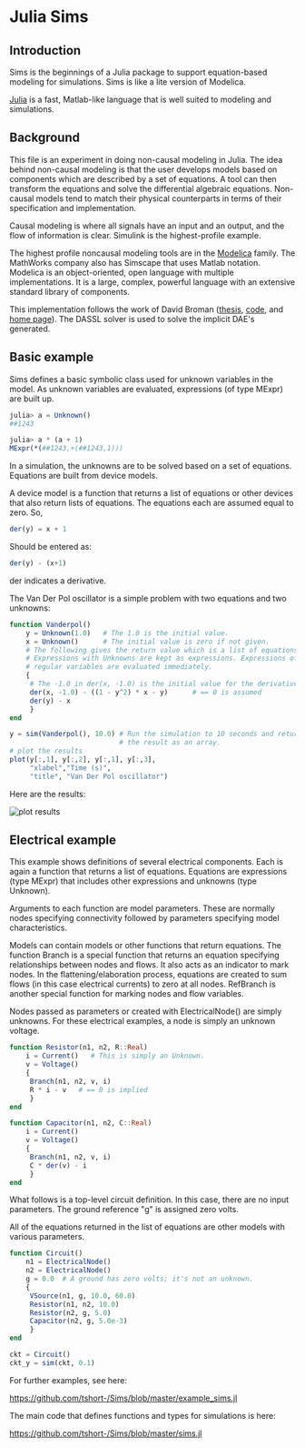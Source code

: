 

Julia Sims
==========
Introduction
------------

Sims is the beginnings of a Julia package to support
equation-based modeling for simulations. Sims is like a lite
version of Modelica.

[Julia](http://julialang.org) is a fast, Matlab-like language that is
well suited to modeling and simulations.


Background
----------

This file is an experiment in doing non-causal modeling in Julia.
The idea behind non-causal modeling is that the user develops models
based on components which are described by a set of equations. A
tool can then transform the equations and solve the differential
algebraic equations. Non-causal models tend to match their physical
counterparts in terms of their specification and implementation.

Causal modeling is where all signals have an input and an output,
and the flow of information is clear. Simulink is the
highest-profile example.

The highest profile noncausal modeling tools are in the
[Modelica](www.modelica.org) family. The MathWorks company also has
Simscape that uses Matlab notation. Modelica is an object-oriented,
open language with multiple implementations. It is a large, complex,
powerful language with an extensive standard library of components.

This implementation follows the work of David Broman
([thesis](http://www.bromans.com/david/publ/thesis-2010-david-broman.pdf),
[code](http://www.bromans.com/software/mkl/mkl-source-1.0.0.zip), and
[home page](http://www.ida.liu.se/~davbr/)). The DASSL solver is used
to solve the implicit DAE's generated.
    
Basic example
-------------

Sims defines a basic symbolic class used for unknown variables in
the model. As unknown variables are evaluated, expressions (of
type MExpr) are built up.

``` .jl
julia> a = Unknown()
##1243

julia> a * (a + 1)
MExpr(*(##1243,+(##1243,1)))
```

In a simulation, the unknowns are to be solved based on a set of
equations. Equations are built from device models. 

A device model is a function that returns a list of equations or
other devices that also return lists of equations. The equations
each are assumed equal to zero. So,

``` .jl
der(y) = x + 1
```

Should be entered as:

``` .jl
der(y) - (x+1)
```

der indicates a derivative.

The Van Der Pol oscillator is a simple problem with two equations
and two unknowns:

``` .jl
function Vanderpol()
    y = Unknown(1.0)   # The 1.0 is the initial value.
    x = Unknown()      # The initial value is zero if not given.
    # The following gives the return value which is a list of equations.
    # Expressions with Unknowns are kept as expressions. Expressions of
    # regular variables are evaluated immediately.
    {
     # The -1.0 in der(x, -1.0) is the initial value for the derivative 
     der(x, -1.0) - ((1 - y^2) * x - y)      # == 0 is assumed
     der(y) - x
     }
end

y = sim(Vanderpol(), 10.0) # Run the simulation to 10 seconds and return
                           # the result as an array.
# plot the results
plot(y[:,1], y[:,2], y[:,1], y[:,3],
     "xlabel","Time (s)",
     "title", "Van Der Pol oscillator")
``` 

Here are the results:

![plot results](https://github.com/tshort-/Sims/raw/master/vanderpol.png "Van Der Pol results")


Electrical example
------------------

This example shows
definitions of several electrical components. Each is again a
function that returns a list of equations. Equations are
expressions (type MExpr) that includes other expressions and
unknowns (type Unknown).

Arguments to each function are model parameters. These are normally
nodes specifying connectivity followed by parameters specifying
model characteristics.

Models can contain models or other functions that return equations.
The function Branch is a special function that returns an equation
specifying relationships between nodes and flows. It also acts as an
indicator to mark nodes. In the flattening/elaboration process, equations are
created to sum flows (in this case electrical currents) to zero at
all nodes. RefBranch is another special function for marking nodes
and flow variables.

Nodes passed as parameters or created with ElectricalNode() are
simply unknowns. For these electrical examples, a node is simply an
unknown voltage.
 
    
``` .jl
function Resistor(n1, n2, R::Real) 
    i = Current()   # This is simply an Unknown. 
    v = Voltage()
    {
     Branch(n1, n2, v, i)
     R * i - v   # == 0 is implied
     }
end

function Capacitor(n1, n2, C::Real) 
    i = Current()
    v = Voltage()
    {
     Branch(n1, n2, v, i)
     C * der(v) - i     
     }
end
```

What follows is a top-level circuit definition. In this case,
there are no input parameters. The ground reference "g" is
assigned zero volts.

All of the equations returned in the list of equations are other
models with various parameters.
   
``` .jl
function Circuit()
    n1 = ElectricalNode()
    n2 = ElectricalNode()
    g = 0.0  # A ground has zero volts; it's not an unknown.
    {
     VSource(n1, g, 10.0, 60.0)
     Resistor(n1, n2, 10.0)
     Resistor(n2, g, 5.0)
     Capacitor(n2, g, 5.0e-3)
     }
end

ckt = Circuit()
ckt_y = sim(ckt, 0.1)  
```

For further examples, see here:
    
https://github.com/tshort-/Sims/blob/master/example_sims.jl

The main code that defines functions and types for simulations is
here:

https://github.com/tshort-/Sims/blob/master/sims.jl




    
